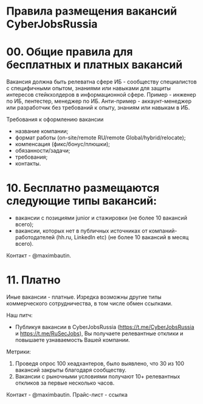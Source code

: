 # Правила размещения вакансий CyberJobsRussia

# 00. Общие правила для бесплатных и платных вакансий
Вакансия должна быть релеватна сфере ИБ - сообществу специалистов с специфичными опытом, знаниями или навыками для защиты интересов стейкхолдеров в информационной сфере. Пример - инженер по ИБ, пентестер, менеджер по ИБ. Анти-пример - аккаунт-менеджер или разработчик без требований к опыту, знаниям или навыкам в ИБ.

Требования к оформлению вакансии 
 - название компании;
 - формат работы (on-site/remote RU/remote Global/hybrid/relocate);
 - компенсация (фикс/бонус/плюшки);
 - обязанности/задачи;
 - требования;
 - контакты. 

# 10. Бесплатно размещаются следующие типы вакансий:
- вакансии с позициями junior и стажировки (не более 10 вакансий всего);
- вакансии, которых нет в публичных источниках от компаний-работодателей (hh.ru, LinkedIn etc) (не более 10 вакансий в месяц всего).

Контакт -  @maximbautin. 

# 11. Платно

Иные вакансии - платные. Изредка возможны другие типы коммерческого сотрудничества, в том числе обмен ссылками.

Наш питч:
- Публикуя вакансии в CyberJobsRussia (https://t.me/CyberJobsRussia и https://t.me/RuSecJobs), Вы получаете релевантные отклики и повышаете узнаваемость Вашей компании. 

Метрики:
1) Проведя опрос 100 хеадхантеров, было выявлено, что 30 из 100 вакансий закрыты благодаря сообществу.
2) Вакансии с рыночными условиями получают 10+ релевантных откликов за первые несколько часов.

Контакт -  @maximbautin. Прайс-лист - ссылка

